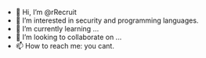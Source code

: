 - 👋 Hi, I’m @rRecruit
- 👀 I’m interested in security and programming languages.
- 🌱 I’m currently learning ...
- 💞️ I’m looking to collaborate on ...
- 📫 How to reach me: you cant.
